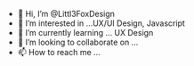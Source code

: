 - 👋 Hi, I’m @Littl3FoxDesign
- 👀 I’m interested in ...UX/UI Design, Javascript
- 🌱 I’m currently learning ... UX Design 
- 💞️ I’m looking to collaborate on ...
- 📫 How to reach me ...

<!---
Littl3FoxDesign/Littl3FoxDesign is a ✨ special ✨ repository because its `README.md` (this file) appears on your GitHub profile.
You can click the Preview link to take a look at your changes.
--->
